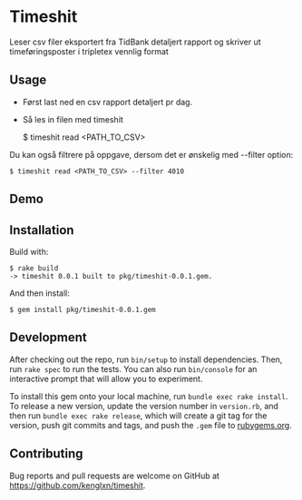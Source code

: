 # Timeshit

Leser csv filer eksportert fra TidBank detaljert rapport og skriver ut timeføringsposter i tripletex vennlig format

## Usage

- Først last ned en csv rapport detaljert pr dag.
- Så les in filen med timeshit

    $ timeshit read <PATH_TO_CSV>

Du kan også filtrere på oppgave, dersom det er ønskelig med --filter option:

    $ timeshit read <PATH_TO_CSV> --filter 4010

## Demo



## Installation

Build with:

    $ rake build
    -> timeshit 0.0.1 built to pkg/timeshit-0.0.1.gem.

And then install:

    $ gem install pkg/timeshit-0.0.1.gem



## Development

After checking out the repo, run `bin/setup` to install dependencies. Then, run `rake spec` to run the tests. You can also run `bin/console` for an interactive prompt that will allow you to experiment.

To install this gem onto your local machine, run `bundle exec rake install`. To release a new version, update the version number in `version.rb`, and then run `bundle exec rake release`, which will create a git tag for the version, push git commits and tags, and push the `.gem` file to [rubygems.org](https://rubygems.org).

## Contributing

Bug reports and pull requests are welcome on GitHub at https://github.com/kenglxn/timeshit.
